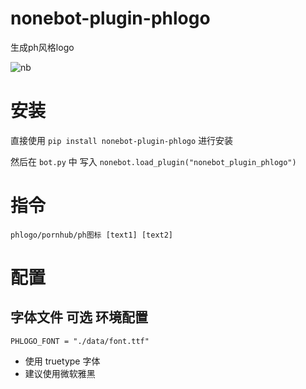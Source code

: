 # nonebot-plugin-phlogo

生成ph风格logo

![nb](docs/png.png)
# 安装

直接使用 `pip install nonebot-plugin-phlogo` 进行安装

然后在 `bot.py` 中 写入 `nonebot.load_plugin("nonebot_plugin_phlogo")`

# 指令

`phlogo/pornhub/ph图标 [text1] [text2]`

# 配置

## 字体文件 可选 环境配置

```
PHLOGO_FONT = "./data/font.ttf"
```

- 使用 truetype 字体
- 建议使用微软雅黑
